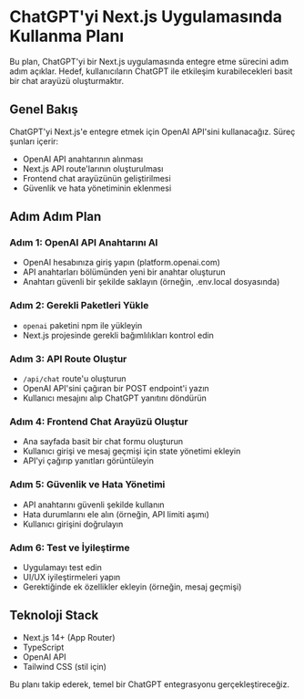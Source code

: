 # ChatGPT'yi Next.js Uygulamasında Kullanma Planı

Bu plan, ChatGPT'yi bir Next.js uygulamasında entegre etme sürecini adım adım açıklar. Hedef, kullanıcıların ChatGPT ile etkileşim kurabilecekleri basit bir chat arayüzü oluşturmaktır.

## Genel Bakış
ChatGPT'yi Next.js'e entegre etmek için OpenAI API'sini kullanacağız. Süreç şunları içerir:
- OpenAI API anahtarının alınması
- Next.js API route'larının oluşturulması
- Frontend chat arayüzünün geliştirilmesi
- Güvenlik ve hata yönetiminin eklenmesi

## Adım Adım Plan

### Adım 1: OpenAI API Anahtarını Al
- OpenAI hesabınıza giriş yapın (platform.openai.com)
- API anahtarları bölümünden yeni bir anahtar oluşturun
- Anahtarı güvenli bir şekilde saklayın (örneğin, .env.local dosyasında)

### Adım 2: Gerekli Paketleri Yükle
- `openai` paketini npm ile yükleyin
- Next.js projesinde gerekli bağımlılıkları kontrol edin

### Adım 3: API Route Oluştur
- `/api/chat` route'u oluşturun
- OpenAI API'sini çağıran bir POST endpoint'i yazın
- Kullanıcı mesajını alıp ChatGPT yanıtını döndürün

### Adım 4: Frontend Chat Arayüzü Oluştur
- Ana sayfada basit bir chat formu oluşturun
- Kullanıcı girişi ve mesaj geçmişi için state yönetimi ekleyin
- API'yi çağırıp yanıtları görüntüleyin

### Adım 5: Güvenlik ve Hata Yönetimi
- API anahtarını güvenli şekilde kullanın
- Hata durumlarını ele alın (örneğin, API limiti aşımı)
- Kullanıcı girişini doğrulayın

### Adım 6: Test ve İyileştirme
- Uygulamayı test edin
- UI/UX iyileştirmeleri yapın
- Gerektiğinde ek özellikler ekleyin (örneğin, mesaj geçmişi)

## Teknoloji Stack
- Next.js 14+ (App Router)
- TypeScript
- OpenAI API
- Tailwind CSS (stil için)

Bu planı takip ederek, temel bir ChatGPT entegrasyonu gerçekleştireceğiz.
